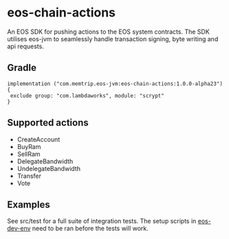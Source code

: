 # eos-chain-actions
An EOS SDK for pushing actions to the EOS system contracts. The SDK utilises eos-jvm
to seamlessly handle transaction signing, byte writing and api requests.

## Gradle
```
implementation ("com.memtrip.eos-jvm:eos-chain-actions:1.0.0-alpha23") {
 exclude group: "com.lambdaworks", module: "scrypt"
}
```

## Supported actions
- CreateAccount
- BuyRam
- SellRam
- DelegateBandwidth
- UndelegateBandwidth
- Transfer
- Vote

## Examples
See src/test for a full suite of integration tests. The setup scripts in
[eos-dev-env](https://github.com/memtrip/eos-jvm/eos-dev-env) need to be ran
before the tests will work.

